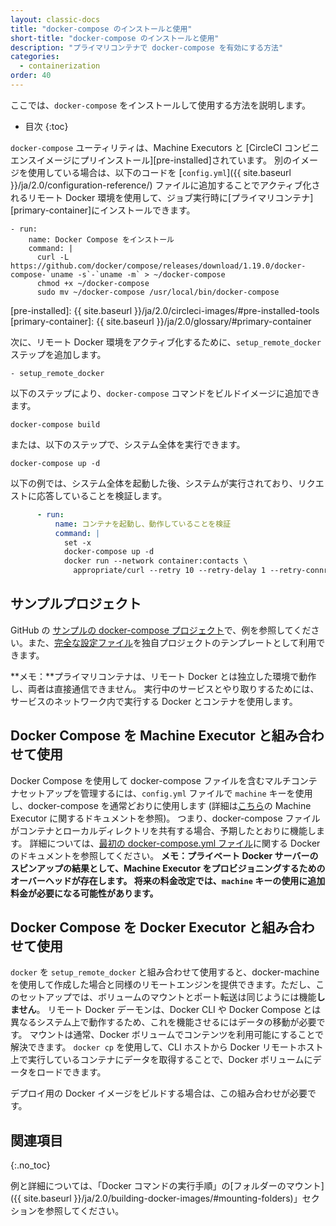 ```yaml
---
layout: classic-docs
title: "docker-compose のインストールと使用"
short-title: "docker-compose のインストールと使用"
description: "プライマリコンテナで docker-compose を有効にする方法"
categories:
  - containerization
order: 40
---
```


ここでは、`docker-compose` をインストールして使用する方法を説明します。

- 目次 {:toc}

`docker-compose` ユーティリティは、Machine Executors と \[CircleCI コンビニエンスイメージにプリインストール\]\[pre-installed\]されています。 別のイメージを使用している場合は、以下のコードを [`config.yml`]({{ site.baseurl }}/ja/2.0/configuration-reference/) ファイルに追加することでアクティブ化されるリモート Docker 環境を使用して、ジョブ実行時に\[プライマリコンテナ\]\[primary-container\]にインストールできます。

    - run:
        name: Docker Compose をインストール
        command: |
          curl -L https://github.com/docker/compose/releases/download/1.19.0/docker-compose-`uname -s`-`uname -m` > ~/docker-compose
          chmod +x ~/docker-compose
          sudo mv ~/docker-compose /usr/local/bin/docker-compose
    

[pre-installed]: {{ site.baseurl }}/ja/2.0/circleci-images/#pre-installed-tools [primary-container]: {{ site.baseurl }}/ja/2.0/glossary/#primary-container

次に、リモート Docker 環境をアクティブ化するために、`setup_remote_docker` ステップを追加します。

    - setup_remote_docker
    

以下のステップにより、`docker-compose` コマンドをビルドイメージに追加できます。

    docker-compose build
    

または、以下のステップで、システム全体を実行できます。

    docker-compose up -d
    

以下の例では、システム全体を起動した後、システムが実行されており、リクエストに応答していることを検証します。

```YAML
      - run:
          name: コンテナを起動し、動作していることを検証
          command: |
            set -x
            docker-compose up -d
            docker run --network container:contacts \
              appropriate/curl --retry 10 --retry-delay 1 --retry-connrefused http://localhost:8080/contacts/test
```

## サンプルプロジェクト

GitHub の [サンプルの docker-compose プロジェクト](https://github.com/circleci/cci-demo-docker/tree/docker-compose)で、例を参照してください。また、[完全な設定ファイル](https://github.com/circleci/cci-demo-docker/blob/docker-compose/.circleci/config.yml)を独自プロジェクトのテンプレートとして利用できます。

**メモ：**プライマリコンテナは、リモート Docker とは独立した環境で動作し、両者は直接通信できません。 実行中のサービスとやり取りするためには、サービスのネットワーク内で実行する Docker とコンテナを使用します。

## Docker Compose を Machine Executor と組み合わせて使用

Docker Compose を使用して docker-compose ファイルを含むマルチコンテナセットアップを管理するには、`config.yml` ファイルで `machine` キーを使用し、docker-compose を通常どおりに使用します (詳細は[こちら](https://circleci.com/docs/ja/2.0/executor-types/#using-machine)の Machine Executor に関するドキュメントを参照)。 つまり、docker-compose ファイルがコンテナとローカルディレクトリを共有する場合、予期したとおりに機能します。 詳細については、[最初の docker-compose.yml ファイル](https://docs.docker.com/get-started/part3/#your-first-docker-composeyml-file)に関する Docker のドキュメントを参照してください。 **メモ：プライベート Docker サーバーのスピンアップの結果として、Machine Executor をプロビジョニングするためのオーバーヘッドが存在します。 将来の料金改定では、`machine` キーの使用に追加料金が必要になる可能性があります。**

## Docker Compose を Docker Executor と組み合わせて使用

`docker` を `setup_remote_docker` と組み合わせて使用すると、docker-machine を使用して作成した場合と同様のリモートエンジンを提供できます。ただし、このセットアップでは、ボリュームのマウントとポート転送は同じようには機能**しません**。 リモート Docker デーモンは、Docker CLI や Docker Compose とは異なるシステム上で動作するため、これを機能させるにはデータの移動が必要です。 マウントは通常、Docker ボリュームでコンテンツを利用可能にすることで解決できます。 `docker cp` を使用して、CLI ホストから Docker リモートホスト上で実行しているコンテナにデータを取得することで、Docker ボリュームにデータをロードできます。

デプロイ用の Docker イメージをビルドする場合は、この組み合わせが必要です。

## 関連項目

{:.no_toc}

例と詳細については、「Docker コマンドの実行手順」の[フォルダーのマウント]({{ site.baseurl }}/ja/2.0/building-docker-images/#mounting-folders)」セクションを参照してください。